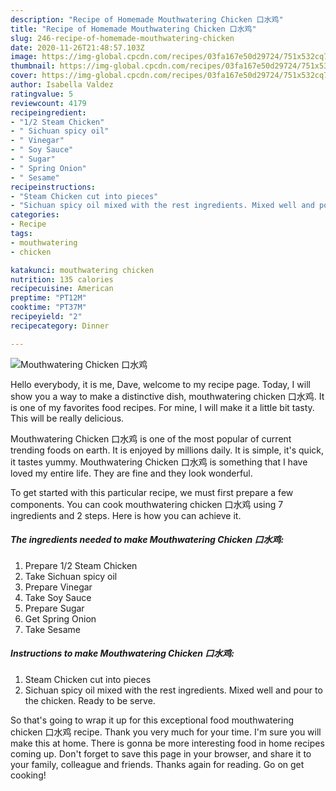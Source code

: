 ```yaml
---
description: "Recipe of Homemade Mouthwatering Chicken 口水鸡"
title: "Recipe of Homemade Mouthwatering Chicken 口水鸡"
slug: 246-recipe-of-homemade-mouthwatering-chicken
date: 2020-11-26T21:48:57.103Z
image: https://img-global.cpcdn.com/recipes/03fa167e50d29724/751x532cq70/mouthwatering-chicken-口水鸡-recipe-main-photo.jpg
thumbnail: https://img-global.cpcdn.com/recipes/03fa167e50d29724/751x532cq70/mouthwatering-chicken-口水鸡-recipe-main-photo.jpg
cover: https://img-global.cpcdn.com/recipes/03fa167e50d29724/751x532cq70/mouthwatering-chicken-口水鸡-recipe-main-photo.jpg
author: Isabella Valdez
ratingvalue: 5
reviewcount: 4179
recipeingredient:
- "1/2 Steam Chicken"
- " Sichuan spicy oil"
- " Vinegar"
- " Soy Sauce"
- " Sugar"
- " Spring Onion"
- " Sesame"
recipeinstructions:
- "Steam Chicken cut into pieces"
- "Sichuan spicy oil mixed with the rest ingredients. Mixed well and pour to the chicken. Ready to be serve."
categories:
- Recipe
tags:
- mouthwatering
- chicken

katakunci: mouthwatering chicken 
nutrition: 135 calories
recipecuisine: American
preptime: "PT12M"
cooktime: "PT37M"
recipeyield: "2"
recipecategory: Dinner

---
```



![Mouthwatering Chicken 口水鸡](https://img-global.cpcdn.com/recipes/03fa167e50d29724/751x532cq70/mouthwatering-chicken-口水鸡-recipe-main-photo.jpg)

Hello everybody, it is me, Dave, welcome to my recipe page. Today, I will show you a way to make a distinctive dish, mouthwatering chicken 口水鸡. It is one of my favorites food recipes. For mine, I will make it a little bit tasty. This will be really delicious.

Mouthwatering Chicken 口水鸡 is one of the most popular of current trending foods on earth. It is enjoyed by millions daily. It is simple, it's quick, it tastes yummy. Mouthwatering Chicken 口水鸡 is something that I have loved my entire life. They are fine and they look wonderful.




To get started with this particular recipe, we must first prepare a few components. You can cook mouthwatering chicken 口水鸡 using 7 ingredients and 2 steps. Here is how you can achieve it.

<!--inarticleads1-->

##### The ingredients needed to make Mouthwatering Chicken 口水鸡:

1. Prepare 1/2 Steam Chicken
1. Take  Sichuan spicy oil
1. Prepare  Vinegar
1. Take  Soy Sauce
1. Prepare  Sugar
1. Get  Spring Onion
1. Take  Sesame




<!--inarticleads2-->

##### Instructions to make Mouthwatering Chicken 口水鸡:

1. Steam Chicken cut into pieces
1. Sichuan spicy oil mixed with the rest ingredients. Mixed well and pour to the chicken. Ready to be serve.




So that's going to wrap it up for this exceptional food mouthwatering chicken 口水鸡 recipe. Thank you very much for your time. I'm sure you will make this at home. There is gonna be more interesting food in home recipes coming up. Don't forget to save this page in your browser, and share it to your family, colleague and friends. Thanks again for reading. Go on get cooking!
